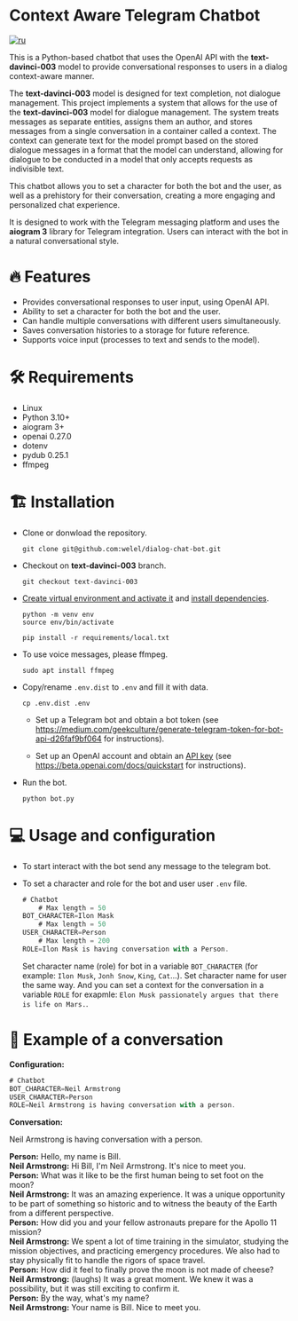 # Context Aware Telegram Chatbot

<a href="/README-ru.md" ><img alt="ru" src="https://img.shields.io/badge/%D0%B2%D0%B5%D1%80%D1%81%D0%B8%D1%8F-%D0%BD%D0%B0%20%D1%80%D1%83%D1%81%D1%81%D0%BA%D0%BE%D0%BC-blue"/></a>

This is a Python-based chatbot that uses the OpenAI API with the **text-davinci-003** model to provide conversational responses to users in a dialog context-aware manner.

The **text-davinci-003** model is designed for text completion, not dialogue management. This project implements a system that allows for the use of the **text-davinci-003** model for dialogue management. The system treats messages as separate entities, assigns them an author, and stores messages from a single conversation in a container called a context. The context can generate text for the model prompt based on the stored dialogue messages in a format that the model can understand, allowing for dialogue to be conducted in a model that only accepts requests as indivisible text.

This chatbot allows you to set a character for both the bot and the user, as well as a prehistory for their conversation, creating a more engaging and personalized chat experience.

It is designed to work with the Telegram messaging platform and uses the **aiogram 3** library for Telegram integration. Users can interact with the bot in a natural conversational style.

# 🔥 Features

- Provides conversational responses to user input, using OpenAI API.
- Ability to set a character for both the bot and the user.
- Can handle multiple conversations with different users simultaneously.
- Saves conversation histories to a storage for future reference.
- Supports voice input (processes to text and sends to the model).

# 🛠️ Requirements

- Linux
- Python 3.10+
- aiogram 3+
- openai 0.27.0
- dotenv
- pydub 0.25.1
- ffmpeg

# 🏗️ Installation

- Clone or donwload the repository.

    ```
    git clone git@github.com:welel/dialog-chat-bot.git
    ```

- Checkout on **text-davinci-003** branch.

    ```
    git checkout text-davinci-003
    ```

- [Create virtual environment and activate it](https://packaging.python.org/en/latest/guides/installing-using-pip-and-virtual-environments/#creating-a-virtual-environment) and [install dependencies](https://packaging.python.org/en/latest/guides/installing-using-pip-and-virtual-environments/#using-requirements-files).

    ```
    python -m venv env
    source env/bin/activate
    ```

    ```
    pip install -r requirements/local.txt
    ```

- To use voice messages, please ffmpeg.

    ```
    sudo apt install ffmpeg
    ```

- Copy/rename `.env.dist` to `.env` and fill it with data.

    ```
    cp .env.dist .env
    ```

    - Set up a Telegram bot and obtain a bot token (see https://medium.com/geekculture/generate-telegram-token-for-bot-api-d26faf9bf064 for instructions).

    - Set up an OpenAI account and obtain an [API key](https://platform.openai.com/account/api-keys) (see https://beta.openai.com/docs/quickstart for instructions).

- Run the bot.

    ```
    python bot.py
    ```

# 💻 Usage and configuration

- To start interact with the bot send any message to the telegram bot.

- To set a character and role for the bot and user user `.env` file.

    ```js
    # Chatbot
        # Max length = 50
    BOT_CHARACTER=Ilon Mask
        # Max length = 50
    USER_CHARACTER=Person
        # Max length = 200
    ROLE=Ilon Mask is having conversation with a Person.
    ```

    Set character name (role) for bot in a variable `BOT_CHARACTER` (for example: `Ilon Musk`, `Jonh Snow`, `King`, `Cat`...). Set character name for user the same way. And you can set a context for the conversation in a variable `ROLE` for exapmle: `Elon Musk passionately argues that there is life on Mars.`.

# 💬 Example of a conversation

**Configuration:**

```js
# Chatbot
BOT_CHARACTER=Neil Armstrong
USER_CHARACTER=Person
ROLE=Neil Armstrong is having conversation with a person.
```

**Conversation:**

Neil Armstrong is having conversation with a person.

**Person:** Hello, my name is Bill.<br>
**Neil Armstrong:** Hi Bill, I'm Neil Armstrong. It's nice to meet you.<br>
**Person:** What was it like to be the first human being to set foot on the moon?<br>
**Neil Armstrong:** It was an amazing experience. It was a unique opportunity to be part of something so historic and to witness the beauty of the Earth from a different perspective.<br>
**Person:** How did you and your fellow astronauts prepare for the Apollo 11 mission?<br>
**Neil Armstrong:** We spent a lot of time training in the simulator, studying the mission objectives, and practicing emergency procedures. We also had to stay physically fit to handle the rigors of space travel.<br>
**Person:** How did it feel to finally prove the moon is not made of cheese?<br>
**Neil Armstrong:** (laughs) It was a great moment. We knew it was a possibility, but it was still exciting to confirm it.<br>
**Person:** By the way, what's my name?<br>
**Neil Armstrong:** Your name is Bill. Nice to meet you.